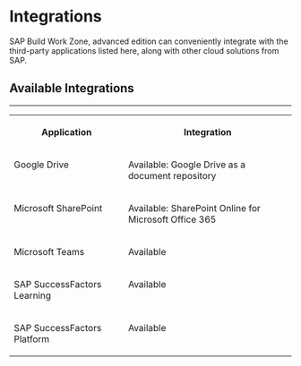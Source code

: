 <!-- loio00df7ac1d3c14bb2a4d290db9cfead1f -->

# Integrations

SAP Build Work Zone, advanced edition can conveniently integrate with the third-party applications listed here, along with other cloud solutions from SAP.



## Available Integrations

****


<table>
<tr>
<th valign="top">

Application



</th>
<th valign="top">

Integration



</th>
</tr>
<tr>
<td valign="top">

Google Drive



</td>
<td valign="top">

Available: Google Drive as a document repository



</td>
</tr>
<tr>
<td valign="top">

Microsoft SharePoint



</td>
<td valign="top">

Available: SharePoint Online for Microsoft Office 365



</td>
</tr>
<tr>
<td valign="top">

Microsoft Teams



</td>
<td valign="top">

Available



</td>
</tr>
<tr>
<td valign="top">

SAP SuccessFactors Learning



</td>
<td valign="top">

Available



</td>
</tr>
<tr>
<td valign="top">

SAP SuccessFactors Platform



</td>
<td valign="top">

Available



</td>
</tr>
</table>

